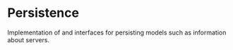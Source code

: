 # Persistence

Implementation of and interfaces for persisting models such as information about servers.
